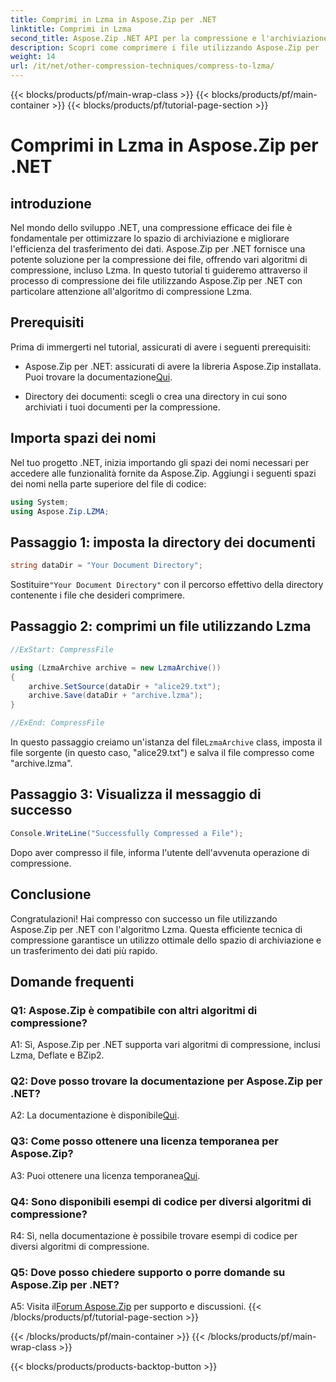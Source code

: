 ```yaml
---
title: Comprimi in Lzma in Aspose.Zip per .NET
linktitle: Comprimi in Lzma
second_title: Aspose.Zip .NET API per la compressione e l'archiviazione dei file
description: Scopri come comprimere i file utilizzando Aspose.Zip per .NET con il potente algoritmo Lzma. Ottimizza l'archiviazione e migliora l'efficienza del trasferimento dei dati senza sforzo.
weight: 14
url: /it/net/other-compression-techniques/compress-to-lzma/
---
```


{{< blocks/products/pf/main-wrap-class >}}
{{< blocks/products/pf/main-container >}}
{{< blocks/products/pf/tutorial-page-section >}}

# Comprimi in Lzma in Aspose.Zip per .NET

## introduzione

Nel mondo dello sviluppo .NET, una compressione efficace dei file è fondamentale per ottimizzare lo spazio di archiviazione e migliorare l'efficienza del trasferimento dei dati. Aspose.Zip per .NET fornisce una potente soluzione per la compressione dei file, offrendo vari algoritmi di compressione, incluso Lzma. In questo tutorial ti guideremo attraverso il processo di compressione dei file utilizzando Aspose.Zip per .NET con particolare attenzione all'algoritmo di compressione Lzma.

## Prerequisiti

Prima di immergerti nel tutorial, assicurati di avere i seguenti prerequisiti:

-  Aspose.Zip per .NET: assicurati di avere la libreria Aspose.Zip installata. Puoi trovare la documentazione[Qui](https://reference.aspose.com/zip/net/).

- Directory dei documenti: scegli o crea una directory in cui sono archiviati i tuoi documenti per la compressione.

## Importa spazi dei nomi

Nel tuo progetto .NET, inizia importando gli spazi dei nomi necessari per accedere alle funzionalità fornite da Aspose.Zip. Aggiungi i seguenti spazi dei nomi nella parte superiore del file di codice:

```csharp
using System;
using Aspose.Zip.LZMA;
```

## Passaggio 1: imposta la directory dei documenti

```csharp
string dataDir = "Your Document Directory";
```

 Sostituire`"Your Document Directory"` con il percorso effettivo della directory contenente i file che desideri comprimere.

## Passaggio 2: comprimi un file utilizzando Lzma

```csharp
//ExStart: CompressFile

using (LzmaArchive archive = new LzmaArchive())
{
    archive.SetSource(dataDir + "alice29.txt");
    archive.Save(dataDir + "archive.lzma");
}

//ExEnd: CompressFile
```

 In questo passaggio creiamo un'istanza del file`LzmaArchive` class, imposta il file sorgente (in questo caso, "alice29.txt") e salva il file compresso come "archive.lzma".

## Passaggio 3: Visualizza il messaggio di successo

```csharp
Console.WriteLine("Successfully Compressed a File");
```

Dopo aver compresso il file, informa l'utente dell'avvenuta operazione di compressione.

## Conclusione

Congratulazioni! Hai compresso con successo un file utilizzando Aspose.Zip per .NET con l'algoritmo Lzma. Questa efficiente tecnica di compressione garantisce un utilizzo ottimale dello spazio di archiviazione e un trasferimento dei dati più rapido.

## Domande frequenti

### Q1: Aspose.Zip è compatibile con altri algoritmi di compressione?

A1: Sì, Aspose.Zip per .NET supporta vari algoritmi di compressione, inclusi Lzma, Deflate e BZip2.

### Q2: Dove posso trovare la documentazione per Aspose.Zip per .NET?

 A2: La documentazione è disponibile[Qui](https://reference.aspose.com/zip/net/).

### Q3: Come posso ottenere una licenza temporanea per Aspose.Zip?

 A3: Puoi ottenere una licenza temporanea[Qui](https://purchase.aspose.com/temporary-license/).

### Q4: Sono disponibili esempi di codice per diversi algoritmi di compressione?

R4: Sì, nella documentazione è possibile trovare esempi di codice per diversi algoritmi di compressione.

### Q5: Dove posso chiedere supporto o porre domande su Aspose.Zip per .NET?

 A5: Visita il[Forum Aspose.Zip](https://forum.aspose.com/c/zip/37) per supporto e discussioni.
{{< /blocks/products/pf/tutorial-page-section >}}

{{< /blocks/products/pf/main-container >}}
{{< /blocks/products/pf/main-wrap-class >}}

{{< blocks/products/products-backtop-button >}}
